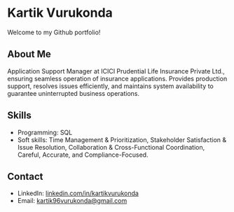 # Kartik Vurukonda

Welcome to my Github portfolio! 

## About Me
Application Support Manager at ICICI Prudential Life Insurance Private Ltd., ensuring seamless operation of insurance applications. Provides production support, resolves issues efficiently, and maintains system availability to guarantee uninterrupted business operations.

## Skills
- Programming: SQL
- Soft skills: Time Management & Prioritization, Stakeholder Satisfaction & Issue Resolution, Collaboration & Cross-Functional Coordination, Careful, Accurate, and Compliance-Focused.

## Contact
- LinkedIn: [linkedin.com/in/kartikvurukonda](https://www.linkedin.com/in/kartik-vurukonda-353960102)
- Email: kartik96vurukonda@gmail.com
